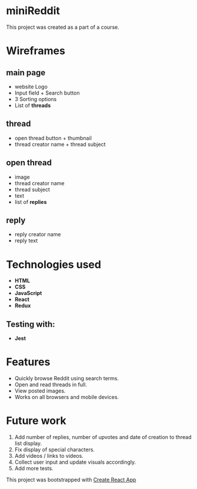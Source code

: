 # miniReddit
This project was created as a part of a course.


# Wireframes
## main page
* website Logo
* Input field + Search button
* 3 Sorting options
* List of **threads**

## thread
* open thread button + thumbnail
* thread creator name + thread subject 

## open thread
* image
* thread creator name
* thread subject
* text
* list of **replies**

## reply
* reply creator name
* reply text


# Technologies used
* **HTML**
* **CSS**
* **JavaScript**
* **React**
* **Redux**

## Testing with:
* **Jest**


# Features
* Quickly browse Reddit using search terms.
* Open and read threads in full.
* View posted images.
* Works on all browsers and mobile devices.


# Future work
1. Add number of replies, number of upvotes and date of creation to thread list display.
2. Fix display of special characters.
3. Add videos / links to videos.
4. Collect user input and update visuals accordingly.
5. Add more tests.


This project was bootstrapped with 
[Create React App](https://github.com/facebook/create-react-app)